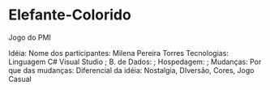 # Elefante-Colorido
Jogo do PMI

Idéia:
Nome dos participantes: Milena Pereira Torres
Tecnologias: Linguagem C# Visual Studio ; B. de Dados: ; Hospedagem: ;
Mudanças:
Por que das mudanças:
Diferencial da idéia: Nostalgia, DIversão, Cores, Jogo Casual
